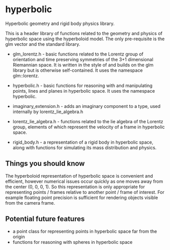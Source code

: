 # hyperbolic

Hyperbolic geometry and rigid body physics library.

This is a header library of functions related to the geometry and physics of hyperbolic space using the hyperboloid model.  The only pre-requisite is the glm vector and the standard library.

* glm_lorentz.h - basic functions related to the Lorentz group of orientation and time preserving symmetries of the 3+1 dimensional Riemannian space.  It is written in the style of and builds on the glm library but is otherwise self-contained.  It uses the namespace glm::lorentz.

* hyperbolic.h - basic functions for reasoning with and manipulating points, lines and planes in hyperbolic space.  It uses the namespace hyperbolic.

* imaginary_extension.h - adds an imaginary component to a type, used internally by lorentz_lie_algebra.h

* lorentz_lie_algebra.h - functions related to the lie algebra of the Lorentz group, elements of which represent the velocity of a frame in hyperbolic space.

* rigid_body.h - a representation of a rigid body in hyperbolic space, along with functions for simulating its mass distribution and physics.

## Things you should know

The hyperboloid representation of hyperbolic space is convenient and efficient, however numerical issues occur quickly as one moves away from the center (0, 0, 0, 1).
So this representation is only appropriate for representing points / frames relative to another point / frame of interest.  For example floating point precision is sufficient for rendering objects visible from the camera frame.

## Potential future features

* a point class for representing points in hyperbolic space far from the origin
* functions for reasoning with spheres in hyperbolic space